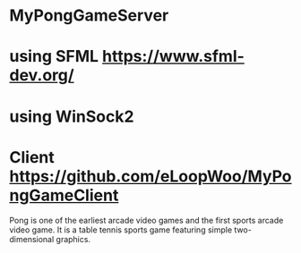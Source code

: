 # MyPongGameServer
# using SFML https://www.sfml-dev.org/
# using WinSock2
# Client https://github.com/eLoopWoo/MyPongGameClient
Pong is one of the earliest arcade video games and the first sports arcade video game.
It is a table tennis sports game featuring simple two-dimensional graphics. 
